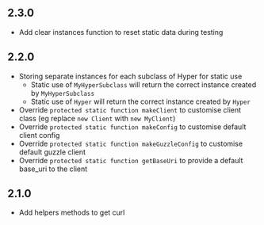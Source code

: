 ## 2.3.0

- Add clear instances function to reset static data during testing

## 2.2.0

- Storing separate instances for each subclass of Hyper for static use
    - Static use of `MyHyperSubclass` will return the correct instance created by `MyHyperSubclass`
    - Static use of `Hyper` will return the correct instance created by `Hyper`
- Override `protected static function makeClient` to customise client class (eg replace `new Client` with `new MyClient`)
- Override `protected static function makeConfig` to customise default client config
- Override `protected static function makeGuzzleConfig` to customise default guzzle client
- Override `protected static function getBaseUri` to provide a default base_uri to the client

## 2.1.0

- Add helpers methods to get curl
